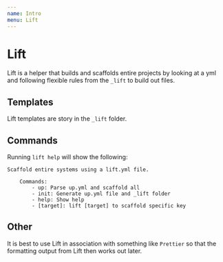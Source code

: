 ```yaml
---
name: Intro
menu: Lift 
---
```

# Lift

Lift is a helper that builds and scaffolds entire projects by looking at a yml and following flexible rules from the `_lift` to build out files.

## Templates

Lift templates are story in the `_lift` folder.

## Commands

Running `lift help` will show the following:

```
Scaffold entire systems using a lift.yml file.

    Commands:
        - up: Parse up.yml and scaffold all
        - init: Generate up.yml file and _lift folder
        - help: Show help
        - [target]: lift [target] to scaffold specific key
```

## Other

It is best to use Lift in association with something like `Prettier` so that the formatting output from Lift then works out later.
